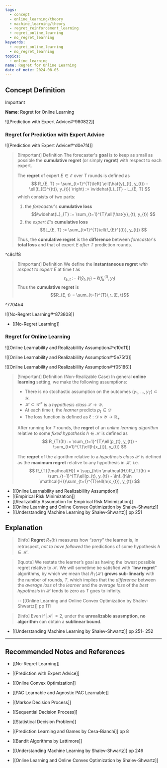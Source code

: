 ```yaml
---
tags:
  - concept
  - online_learning/theory
  - machine_learning/theory
  - regret_reinforcement_learning
  - regret_online_learning
  - no_regret_learning
keywords:
  - regret_online_learning
  - no_regret_learning
topics:
  - online_learning
name: Regret for Online Learning
date of note: 2024-08-05
---
```


## Concept Definition

>[!important]
>**Name**: Regret for Online Learning

![[Prediction with Expert Advice#^980822]]


### Regret for Prediction with Expert Advice

![[Prediction with Expert Advice#^d0e7f4]]


>[!important] Definition
>The forecaster's **goal** is to keep as small as possible the **cumulative regret** (or simply **regret**) with respect to each expert.
>
>The **regret** of expert  $E\in \mathcal{E}$ over $T$ rounds is defined as
>$$
>R_{E, T} := \sum_{t=1}^{T}\left( \ell(\hat{y}_{t}, y_{t}) - \ell(f_{E}^{(t)}, y_{t}) \right) := \widehat{L}_{T} - L_{E, T}
>$$
>which consists of two parts: 
>1. the *forecaster*'s **cumulative loss**  $$\widehat{L}_{T} := \sum_{t=1}^{T}\ell(\hat{y}_{t}, y_{t}) $$
>2. the *expert* $E$'s **cumulative loss**  $$L_{E, T} := \sum_{t=1}^{T}\ell(f_{E}^{(t)}, y_{t}) $$
>
>Thus, the **cumulative regret**  is the **difference** between *forecaster*'s **total loss** and that of expert $E$ *after* $T$ prediction rounds.

^c8c1f8

>[!important] Definition
>We define the **instantaneous regret** *with respect to expert* $E$ at time $t$ as
>$$
>r_{E, t} := \ell(\hat{y}_{t}, y_{t}) - \ell(f_{E}^{(t)}, y_{t})
>$$
>Thus the **cumulative regret** is $$R_{E, t} = \sum_{t=1}^{T}\,r_{E, t}$$

^7704b4

![[No-Regret Learning#^873808]]

- [[No-Regret Learning]]

### Regret for Online Learning

![[Online Learnability and Realizabililty Assumption#^c10d11]]

![[Online Learnability and Realizabililty Assumption#^5e75f3]]

![[Online Learnability and Realizabililty Assumption#^f05186]]

>[!important] Definition (Non-Realizable Case)
>In general **online learning** setting, we make the following assumptions:
>- There is no stochastic assumption on the outcomes $(y_{1} \,{,}\ldots{,}\,y_{T}) \subset \mathcal{Y}$.
>- $\mathcal{H} \subset \mathcal{Y}^{\mathcal{X}}$ is a *hypothesis class* $\mathcal{X}\to \mathcal{Y}$.
>- At each time $t$, the *learner* predicts $p_{t}\in \mathcal{D}$
>- The loss function is defined as $\ell: \mathcal{D}\times \mathcal{Y} \to \mathbb{R}_{+}$
>  
>After running for $T$ rounds, the **regret** of an *online learning algorithm* relative to some *fixed hypothesis* $h\in \mathcal{H}$ is defined as
>$$
>R_{T}(h) := \sum_{t=1}^{T}\ell(p_{t}, y_{t}) - \sum_{t=1}^{T}\ell(h(x_{t}), y_{t})
>$$
>
>The **regret** of the algorithm relative to a *hypothesis class* $\mathcal{H}$ is defined as the **maximum regret** relative to any hypothesis in $\mathcal{H}$, i.e.
>$$
>R_{T}(\mathcal{H}) = \sup_{h\in \mathcal{H}}R_{T}(h) = \sum_{t=1}^{T}\ell(p_{t}, y_{t}) - \inf_{h\in \mathcal{H}}\sum_{t=1}^{T}\ell(h(x_{t}), y_{t})
>$$

- [[Online Learnability and Realizabililty Assumption]]
- [[Empirical Risk Minimization]]
- [[Realizability Assumption for Empirical Risk Minimization]]
- [[Online Learning and Online Convex Optimization by Shalev-Shwartz]]
- [[Understanding Machine Learning by Shalev-Shwartz]] pp 251


## Explanation

>[!info]
>**Regret** $R_{T}(h)$ measures how “*sorry*” the learner is, in retrospect, *not to have followed* the predictions of some hypothesis $h\in \mathcal{H}$.


>[!quote]
>We restate the learner’s goal as having the lowest possible regret relative to $\mathcal{H}$. We will sometime be satisfied with “**low regret**” algorithms, by which we mean that $R_{T}(\mathcal{H})$ **grows sub-linearly** with the number of rounds, $T$, which implies that the *difference* between the *average loss* of the *learner* and the *average loss* of the *best hypothesis* in $\mathcal{H}$ tends to zero as $T$ goes to infinity.
>
>-- [[Online Learning and Online Convex Optimization by Shalev-Shwartz]] pp 111


>[!info]
>Even if $|\mathcal{H}| =2$, under the **unrealizable asusmption**, **no algorithm** can obtain a **sublinear bound**.

- [[Understanding Machine Learning by Shalev-Shwartz]] pp 251- 252





-----------
##  Recommended Notes and References


- [[No-Regret Learning]]
- [[Prediction with Expert Advice]]
- [[Online Convex Optimization]]


- [[PAC Learnable and Agnostic PAC Learnable]]
- [[Markov Decision Process]]
- [[Sequential Decision Process]]
- [[Statistical Decision Problem]]

- [[Prediction Learning and Games by Cesa-Bianchi]] pp 8
- [[Bandit Algorithms by Lattimore]] 
- [[Understanding Machine Learning by Shalev-Shwartz]] pp 246
- [[Online Learning and Online Convex Optimization by Shalev-Shwartz]]
